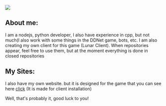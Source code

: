 ![](https://usagif.com/wp-content/uploads/2021/4fh5wi/pepefrg-34.gif)

## About me:
I am a nodejs, python developer, I also have experience in cpp, but not much(I also work with some things in the DDNet game, bots, etc. I am also creating my own client for this game (Lunar Client).
When repositories appear, feel free to use them, but at the moment everything is done in closed repositories
## My Sites:
I also have my own website. but it is designed for the game that you can see here [click](https://lunar-client.ru/) (It is made for client installation)

Well, that's probably it, good luck to you!
